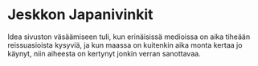 # Jeskkon Japanivinkit

Idea sivuston väsäämiseen tuli, kun erinäisissä medioissa on aika tiheään reissuasioista kysyviä, ja kun maassa on kuitenkin aika monta kertaa
jo käynyt, niin aiheesta on kertynyt jonkin verran sanottavaa.
